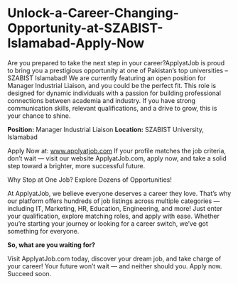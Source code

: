 # Unlock-a-Career-Changing-Opportunity-at-SZABIST-Islamabad-Apply-Now

Are you prepared to take the next step in your career?ApplyatJob is proud to bring you a prestigious opportunity at one of Pakistan’s top universities – SZABIST Islamabad! We are currently featuring an open position for Manager Industrial Liaison, and you could be the perfect fit.
This role is designed for dynamic individuals with a passion for building professional connections between academia and industry. If you have strong communication skills, relevant qualifications, and a drive to grow, this is your chance to shine.

**Position:** Manager Industrial Liaison
**Location:** SZABIST University, Islamabad

Apply Now at: www.applyatjob.com
If your profile matches the job criteria, don’t wait — visit our website ApplyatJob.com, apply now, and take a solid step toward a brighter, more successful future.

Why Stop at One Job? Explore Dozens of Opportunities!

At ApplyatJob, we believe everyone deserves a career they love. That’s why our platform offers hundreds of job listings across multiple categories — including IT, Marketing, HR, Education, Engineering, and more!
Just enter your qualification, explore matching roles, and apply with ease.
Whether you’re starting your journey or looking for a career switch, we’ve got something for everyone.

**So, what are you waiting for?**

Visit ApplyatJob.com today, discover your dream job, and take charge of your career!
Your future won’t wait — and neither should you. Apply now. Succeed soon.
